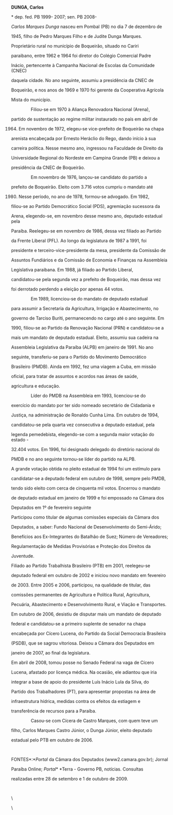 **DUNGA, Carlos**



\* dep. fed. PB 1999- 2007; sen. PB 2008-



*Carlos Marques Dunga* nasceu em Pombal (PB) no dia 7 de dezembro de

1945, filho de Pedro Marques Filho e de Judite Dunga Marques.



Proprietário rural no município de Boqueirão, situado no Cariri

paraibano, entre 1962 e 1964 foi diretor do Colégio Comercial Padre

Inácio, pertencente à Campanha Nacional de Escolas da Comunidade (CNEC)

daquela cidade. No ano seguinte, assumiu a presidência da CNEC de

Boqueirão, e nos anos de 1969 e 1970 foi gerente da Cooperativa Agrícola

Mista do município. 



                Filiou-se em 1970 à Aliança Renovadora Nacional (Arena),

partido de sustentação ao regime militar instaurado no país em abril de

1964. Em novembro de 1972, elegeu-se vice-prefeito de Boqueirão na chapa

arenista encabeçada por Ernesto Heráclio do Rego, dando início à sua

carreira política. Nesse mesmo ano, ingressou na Faculdade de Direito da

Universidade Regional do Nordeste em Campina Grande (PB) e deixou a

presidência da CNEC de Boqueirão.



                Em novembro de 1976, lançou-se candidato do partido a

prefeito de Boqueirão. Eleito com 3.716 votos cumpriu o mandato até

1980. Nesse período, no ano de 1978, formou-se advogado. Em 1982,

filiou-se ao Partido Democrático Social (PDS), agremiação sucessora da

Arena, elegendo-se, em novembro desse mesmo ano, deputado estadual pela

Paraíba. Reelegeu-se em novembro de 1986, dessa vez filiado ao Partido

da Frente Liberal (PFL). Ao longo da legislatura de 1987 a 1991, foi

presidente e terceiro-vice-presidente da mesa, presidente da Comissão de

Assuntos Fundiários e da Comissão de Economia e Finanças na Assembleia

Legislativa paraibana. Em 1988, já filiado ao Partido Liberal,

candidatou-se pela segunda vez a prefeito de Boqueirão, mas dessa vez

foi derrotado perdendo a eleição por apenas 44 votos.



                Em 1989, licenciou-se do mandato de deputado estadual

para assumir a Secretaria da Agricultura, Irrigação e Abastecimento, no

governo de Tarciso Buriti, permanecendo no cargo até o ano seguinte. Em

1990, filiou-se ao Partido da Renovação Nacional (PRN) e candidatou-se a

mais um mandato de deputado estadual. Eleito, assumiu sua cadeira na

Assembleia Legislativa da Paraíba (ALPB) em janeiro de 1991. No ano

seguinte, transferiu-se para o Partido do Movimento Democrático

Brasileiro (PMDB). Ainda em 1992, fez uma viagem a Cuba, em missão

oficial, para tratar de assuntos e acordos nas áreas de saúde,

agricultura e educação.



                Líder do PMDB na Assembleia em 1993, licenciou-se do

exercício do mandato por ter sido nomeado secretário de Cidadania e

Justiça, na administração de Ronaldo Cunha Lima. Em outubro de 1994,

candidatou-se pela quarta vez consecutiva a deputado estadual, pela

legenda pemedebista, elegendo-se com a segunda maior votação do estado -

32.404 votos. Em 1996, foi designado delegado do diretório nacional do

PMDB e no ano seguinte tornou-se líder do partido na ALPB.



A grande votação obtida no pleito estadual de 1994 foi um estímulo para

candidatar-se a deputado federal em outubro de 1998, sempre pelo PMDB,

tendo sido eleito com cerca de cinquenta mil votos. Encerrou o mandato

de deputado estadual em janeiro de 1999 e foi empossado na Câmara dos

Deputados em 1º de fevereiro seguinte



Participou como titular de algumas comissões especiais da Câmara dos

Deputados, a saber: Fundo Nacional de Desenvolvimento do Semi-Árido;

Benefícios aos Ex-Integrantes do Batalhão de Suez; Número de Vereadores;

Regulamentação de Medidas Provisórias e Proteção dos Direitos da

Juventude.



Filiado ao Partido Trabalhista Brasileiro (PTB) em 2001, reelegeu-se

deputado federal em outubro de 2002 e iniciou novo mandato em fevereiro

de 2003. Entre 2005 e 2006, participou, na qualidade de titular, das

comissões permanentes de Agricultura e Política Rural, Agricultura,

Pecuária, Abastecimento e Desenvolvimento Rural, e Viação e Transportes.



Em outubro de 2006, desistiu de disputar mais um mandato de deputado

federal e candidatou-se a primeiro suplente de senador na chapa

encabeçada por Cícero Lucena, do Partido da Social Democracia Brasileira

(PSDB), que se sagrou vitoriosa. Deixou a Câmara dos Deputados em

janeiro de 2007, ao final da legislatura.



Em abril de 2008, tomou posse no Senado Federal na vaga de Cícero

Lucena, afastado por licença médica. Na ocasião, ele adiantou que iria

integrar a base de apoio do presidente Luís Inácio Lula da Silva, do

Partido dos Trabalhadores (PT), para apresentar propostas na área de

infraestrutura hídrica, medidas contra os efeitos da estiagem e

transferência de recursos para a Paraíba.



                Casou-se com Cícera de Castro Marques, com quem teve um

filho, Carlos Marques Castro Júnior, o Dunga Júnior, eleito deputado

estadual pelo PTB em outubro de 2006.



 



FONTES*:**Portal* da Câmara dos Deputados (www2.camara.gov.br); Jornal

Paraíba Online; *Portal** *Terra - Governo PB, notícias. Consultas

realizadas entre 28 de setembro e 1 de outubro de 2009.



 



\

 \



